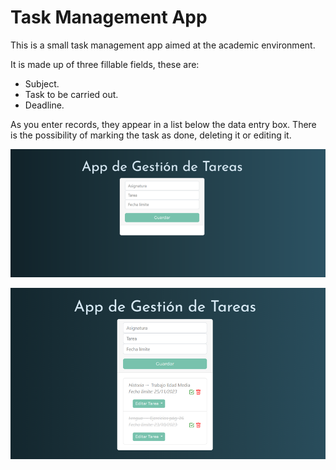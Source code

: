 
# Task Management App

This is a small task management app aimed at the academic environment.

It is made up of three fillable fields, these are:
- Subject.
- Task to be carried out.
- Deadline.

As you enter records, they appear in a list below the data entry box.
There is the possibility of marking the task as done, deleting it or editing it.

![Image1][img1]

![Image2][img2]

[img1]: /static/img/tareas.png
[img2]: /static/img/tareas2.png